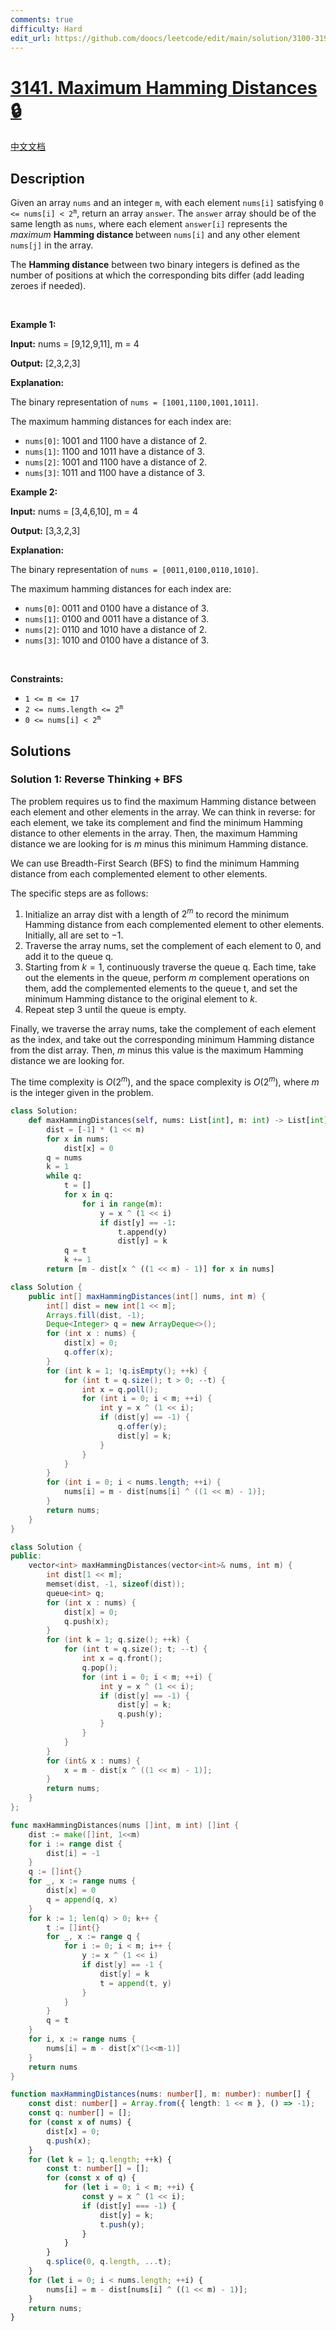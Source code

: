 ```yaml
---
comments: true
difficulty: Hard
edit_url: https://github.com/doocs/leetcode/edit/main/solution/3100-3199/3141.Maximum%20Hamming%20Distances/README_EN.md
---
```


<!-- problem:start -->

# [3141. Maximum Hamming Distances 🔒](https://leetcode.com/problems/maximum-hamming-distances)

[中文文档](/solution/3100-3199/3141.Maximum%20Hamming%20Distances/README.md)

## Description

<!-- description:start -->

<p>Given an array <code>nums</code> and an integer <code>m</code>, with each element <code>nums[i]</code> satisfying <code>0 &lt;= nums[i] &lt; 2<sup>m</sup></code>, return an array <code>answer</code>. The <code>answer</code> array should be of the same length as <code>nums</code>, where each element <code>answer[i]</code> represents the <em>maximum</em> <strong>Hamming distance </strong>between <code>nums[i]</code> and any other element <code>nums[j]</code> in the array.</p>

<p>The <strong>Hamming distance</strong> between two binary integers is defined as the number of positions at which the corresponding bits differ (add leading zeroes if needed).</p>

<p>&nbsp;</p>
<p><strong class="example">Example 1:</strong></p>

<div class="example-block">
<p><strong>Input:</strong> <span class="example-io">nums = [9,12,9,11], m = 4</span></p>

<p><strong>Output:</strong> <span class="example-io">[2,3,2,3]</span></p>

<p><strong>Explanation:</strong></p>

<p>The binary representation of <code>nums = [1001,1100,1001,1011]</code>.</p>

<p>The maximum hamming distances for each index are:</p>

<ul>
	<li><code>nums[0]</code>: 1001 and 1100 have a distance of 2.</li>
	<li><code>nums[1]</code>: 1100 and 1011 have a distance of 3.</li>
	<li><code>nums[2]</code>: 1001 and 1100 have a distance of 2.</li>
	<li><code>nums[3]</code>: 1011 and 1100 have a distance of 3.</li>
</ul>
</div>

<p><strong class="example">Example 2:</strong></p>

<div class="example-block">
<p><strong>Input:</strong> <span class="example-io">nums = [3,4,6,10], m = 4</span></p>

<p><strong>Output:</strong> <span class="example-io">[3,3,2,3]</span></p>

<p><strong>Explanation:</strong></p>

<p>The binary representation of <code>nums = [0011,0100,0110,1010]</code>.</p>

<p>The maximum hamming distances for each index are:</p>

<ul>
	<li><code>nums[0]</code>: 0011 and 0100 have a distance of 3.</li>
	<li><code>nums[1]</code>: 0100 and 0011 have a distance of 3.</li>
	<li><code>nums[2]</code>: 0110 and 1010 have a distance of 2.</li>
	<li><code>nums[3]</code>: 1010 and 0100 have a distance of 3.</li>
</ul>
</div>

<p>&nbsp;</p>
<p><strong>Constraints:</strong></p>

<ul>
	<li><code>1 &lt;= m &lt;= 17</code></li>
	<li><code>2 &lt;= nums.length &lt;= 2<sup>m</sup></code></li>
	<li><code>0 &lt;= nums[i] &lt; 2<sup>m</sup></code></li>
</ul>

<!-- description:end -->

## Solutions

<!-- solution:start -->

### Solution 1: Reverse Thinking + BFS

The problem requires us to find the maximum Hamming distance between each element and other elements in the array. We can think in reverse: for each element, we take its complement and find the minimum Hamming distance to other elements in the array. Then, the maximum Hamming distance we are looking for is $m$ minus this minimum Hamming distance.

We can use Breadth-First Search (BFS) to find the minimum Hamming distance from each complemented element to other elements.

The specific steps are as follows:

1. Initialize an array $\text{dist}$ with a length of $2^m$ to record the minimum Hamming distance from each complemented element to other elements. Initially, all are set to $-1$.
2. Traverse the array $\text{nums}$, set the complement of each element to $0$, and add it to the queue $\text{q}$.
3. Starting from $k = 1$, continuously traverse the queue $\text{q}$. Each time, take out the elements in the queue, perform $m$ complement operations on them, add the complemented elements to the queue $\text{t}$, and set the minimum Hamming distance to the original element to $k$.
4. Repeat step 3 until the queue is empty.

Finally, we traverse the array $\text{nums}$, take the complement of each element as the index, and take out the corresponding minimum Hamming distance from the $\text{dist}$ array. Then, $m$ minus this value is the maximum Hamming distance we are looking for.

The time complexity is $O(2^m)$, and the space complexity is $O(2^m)$, where $m$ is the integer given in the problem.

<!-- tabs:start -->

```python
class Solution:
    def maxHammingDistances(self, nums: List[int], m: int) -> List[int]:
        dist = [-1] * (1 << m)
        for x in nums:
            dist[x] = 0
        q = nums
        k = 1
        while q:
            t = []
            for x in q:
                for i in range(m):
                    y = x ^ (1 << i)
                    if dist[y] == -1:
                        t.append(y)
                        dist[y] = k
            q = t
            k += 1
        return [m - dist[x ^ ((1 << m) - 1)] for x in nums]
```

```java
class Solution {
    public int[] maxHammingDistances(int[] nums, int m) {
        int[] dist = new int[1 << m];
        Arrays.fill(dist, -1);
        Deque<Integer> q = new ArrayDeque<>();
        for (int x : nums) {
            dist[x] = 0;
            q.offer(x);
        }
        for (int k = 1; !q.isEmpty(); ++k) {
            for (int t = q.size(); t > 0; --t) {
                int x = q.poll();
                for (int i = 0; i < m; ++i) {
                    int y = x ^ (1 << i);
                    if (dist[y] == -1) {
                        q.offer(y);
                        dist[y] = k;
                    }
                }
            }
        }
        for (int i = 0; i < nums.length; ++i) {
            nums[i] = m - dist[nums[i] ^ ((1 << m) - 1)];
        }
        return nums;
    }
}
```

```cpp
class Solution {
public:
    vector<int> maxHammingDistances(vector<int>& nums, int m) {
        int dist[1 << m];
        memset(dist, -1, sizeof(dist));
        queue<int> q;
        for (int x : nums) {
            dist[x] = 0;
            q.push(x);
        }
        for (int k = 1; q.size(); ++k) {
            for (int t = q.size(); t; --t) {
                int x = q.front();
                q.pop();
                for (int i = 0; i < m; ++i) {
                    int y = x ^ (1 << i);
                    if (dist[y] == -1) {
                        dist[y] = k;
                        q.push(y);
                    }
                }
            }
        }
        for (int& x : nums) {
            x = m - dist[x ^ ((1 << m) - 1)];
        }
        return nums;
    }
};
```

```go
func maxHammingDistances(nums []int, m int) []int {
	dist := make([]int, 1<<m)
	for i := range dist {
		dist[i] = -1
	}
	q := []int{}
	for _, x := range nums {
		dist[x] = 0
		q = append(q, x)
	}
	for k := 1; len(q) > 0; k++ {
		t := []int{}
		for _, x := range q {
			for i := 0; i < m; i++ {
				y := x ^ (1 << i)
				if dist[y] == -1 {
					dist[y] = k
					t = append(t, y)
				}
			}
		}
		q = t
	}
	for i, x := range nums {
		nums[i] = m - dist[x^(1<<m-1)]
	}
	return nums
}
```

```ts
function maxHammingDistances(nums: number[], m: number): number[] {
    const dist: number[] = Array.from({ length: 1 << m }, () => -1);
    const q: number[] = [];
    for (const x of nums) {
        dist[x] = 0;
        q.push(x);
    }
    for (let k = 1; q.length; ++k) {
        const t: number[] = [];
        for (const x of q) {
            for (let i = 0; i < m; ++i) {
                const y = x ^ (1 << i);
                if (dist[y] === -1) {
                    dist[y] = k;
                    t.push(y);
                }
            }
        }
        q.splice(0, q.length, ...t);
    }
    for (let i = 0; i < nums.length; ++i) {
        nums[i] = m - dist[nums[i] ^ ((1 << m) - 1)];
    }
    return nums;
}
```

<!-- tabs:end -->

<!-- solution:end -->

<!-- problem:end -->
